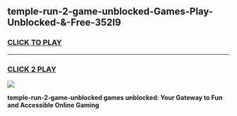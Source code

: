 
## temple-run-2-game-unblocked-Games-Play-Unblocked-&-Free-352l9
<h3>
<a href="https://premium76.site?title=temple-run-2-game-unblocked&ref=24A">CLICK TO PLAY</a></h3>
<hr>

<h3>
<a href="https://premium76.site?title=temple-run-2-game-unblocked&ref=24A">CLICK 2 PLAY</a>
  
</h3>

<a href="https://premium76.site?title=temple-run-2-game-unblocked&ref=24A"><img src="https://clearcache.store/games.png"></a>


**temple-run-2-game-unblocked games unblocked: Your Gateway to Fun and Accessible Online Gaming**
